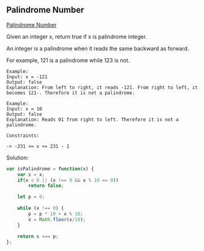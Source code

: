 ## Palindrome Number
[ Palindrome Number ](https://leetcode.com/problems/palindrome-number/)

Given an integer x, return true if x is palindrome integer.

An integer is a palindrome when it reads the same backward as forward.

For example, 121 is a palindrome while 123 is not.

```
Example:
Input: x = -121
Output: false
Explanation: From left to right, it reads -121. From right to left, it becomes 121-. Therefore it is not a palindrome.

Example:
Input: x = 10
Output: false
Explanation: Reads 01 from right to left. Therefore it is not a palindrome.

Constraints:

-> -231 <= x <= 231 - 1
```

Solution:
```js
var isPalindrome = function(x) {
    var s = x;
    if(x < 0 || (x !== 0 && x % 10 == 0))
        return false;

    let p = 0;
    
    while (x !== 0) {
        p = p * 10 + x % 10;
        x = Math.floor(x/10);
    }
    
    return s === p;
};
```
